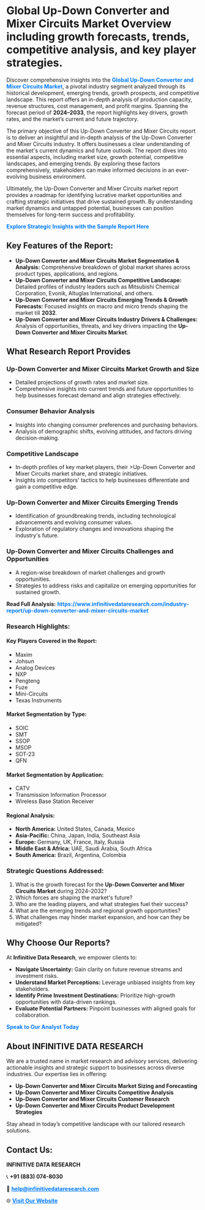 <h1>Global Up-Down Converter and Mixer Circuits Market Overview including growth forecasts, trends, competitive analysis, and key player strategies.</h1>
<p>
Discover comprehensive insights into the 
<a href="https://www.infinitivedataresearch.com/industry-report/up-down-converter-and-mixer-circuits-market" rel="dofollow" style="color: #007BFF; text-decoration: none;"><strong>Global Up-Down Converter and Mixer Circuits Market</strong></a>, a pivotal industry segment analyzed through its historical development, emerging trends, growth prospects, and competitive landscape. This report offers an in-depth analysis of production capacity, revenue structures, cost management, and profit margins. Spanning the forecast period of <strong>2024–2033</strong>, the report highlights key drivers, growth rates, and the market’s current and future trajectory.
</p>
<p>
The primary objective of this Up-Down Converter and Mixer Circuits report is to deliver an insightful and in-depth analysis of the Up-Down Converter and Mixer Circuits industry. It offers businesses a clear understanding of the market's current dynamics and future outlook. The report dives into essential aspects, including market size, growth potential, competitive landscapes, and emerging trends. By exploring these factors comprehensively, stakeholders can make informed decisions in an ever-evolving business environment.
</p>
<p>
Ultimately, the Up-Down Converter and Mixer Circuits market report provides a roadmap for identifying lucrative market opportunities and crafting strategic initiatives that drive sustained growth. By understanding market dynamics and untapped potential, businesses can position themselves for long-term success and profitability.
</p>
<p>
<a href="https://www.infinitivedataresearch.com/request-sample/reportId=106761" style="color: #007BFF; text-decoration: none;"><strong>Explore Strategic Insights with the Sample Report Here</strong></a>
</p>

<h2>Key Features of the Report:</h2>
<ul>
<li><strong>Up-Down Converter and Mixer Circuits Market Segmentation & Analysis:</strong> Comprehensive breakdown of global market shares across product types, applications, and regions.</li>
<li><strong>Up-Down Converter and Mixer Circuits Competitive Landscape:</strong> Detailed profiles of industry leaders such as Mitsubishi Chemical Corporation, Evonik, Altuglas International, and others.</li>
<li><strong>Up-Down Converter and Mixer Circuits Emerging Trends & Growth Forecasts:</strong> Focused insights on macro and micro trends shaping the market till <strong>2032</strong>.</li>
<li><strong>Up-Down Converter and Mixer Circuits Industry Drivers & Challenges:</strong> Analysis of opportunities, threats, and key drivers impacting the <strong>Up-Down Converter and Mixer Circuits Market</strong>.</li>
</ul>

<h2>What Research Report Provides</h2>
<h3>Up-Down Converter and Mixer Circuits Market Growth and Size</h3>
<ul>
<li>Detailed projections of growth rates and market size.</li>
<li>Comprehensive insights into current trends and future opportunities to help businesses forecast demand and align strategies effectively.</li>
</ul>

<h3>Consumer Behavior Analysis</h3>
<ul>
<li>Insights into changing consumer preferences and purchasing behaviors.</li>
<li>Analysis of demographic shifts, evolving attitudes, and factors driving decision-making.</li>
</ul>

<h3>Competitive Landscape</h3>
<ul>
<li>In-depth profiles of key market players, their >Up-Down Converter and Mixer Circuits market share, and strategic initiatives.</li>
<li>Insights into competitors' tactics to help businesses differentiate and gain a competitive edge.</li>
</ul>

<h3>Up-Down Converter and Mixer Circuits Emerging Trends</h3>
<ul>
<li>Identification of groundbreaking trends, including technological advancements and evolving consumer values.</li>
<li>Exploration of regulatory changes and innovations shaping the industry's future.</li>
</ul>

<h3>Up-Down Converter and Mixer Circuits Challenges and Opportunities</h3>
<ul>
<li>A region-wise breakdown of market challenges and growth opportunities.</li>
<li>Strategies to address risks and capitalize on emerging opportunities for sustained growth.</li>
</ul>
<p><strong>Read Full Analysis:</strong> <a href="https://www.infinitivedataresearch.com/industry-report/up-down-converter-and-mixer-circuits-market" rel="dofollow" style="color: #007BFF; text-decoration: none;"><strong>https://www.infinitivedataresearch.com/industry-report/up-down-converter-and-mixer-circuits-market</strong></a></p>
<h3>Research Highlights:</h3>
<h4>Key Players Covered in the Report:</h4>
<ul><li>Maxim</li><li>Johsun</li><li>Analog Devices</li><li>NXP</li><li>Pengteng</li><li>Fuze</li><li>Mini-Circuits</li><li>Texas Instruments</li></ul>
<h4>Market Segmentation by Type:</h4>
<ul><li>SOIC</li><li>SMT</li><li>SSOP</li><li>MSOP</li><li>SOT-23</li><li>QFN</li></ul>
<h4>Market Segmentation by Application:</h4>
<ul><li>CATV</li><li>Transmission Information Processor</li><li>Wireless Base Station Receiver</li></ul>

<h4>Regional Analysis:</h4>
<ul>
<li><strong>North America:</strong> United States, Canada, Mexico</li>
<li><strong>Asia-Pacific:</strong> China, Japan, India, Southeast Asia</li>
<li><strong>Europe:</strong> Germany, UK, France, Italy, Russia</li>
<li><strong>Middle East & Africa:</strong> UAE, Saudi Arabia, South Africa</li>
<li><strong>South America:</strong> Brazil, Argentina, Colombia</li>
</ul>

<h3>Strategic Questions Addressed:</h3>
<ol>
<li>What is the growth forecast for the <strong>Up-Down Converter and Mixer Circuits Market</strong> during 2024–2032?</li>
<li>Which forces are shaping the market's future?</li>
<li>Who are the leading players, and what strategies fuel their success?</li>
<li>What are the emerging trends and regional growth opportunities?</li>
<li>What challenges may hinder market expansion, and how can they be mitigated?</li>
</ol>

<h2>Why Choose Our Reports?</h2>
<p>At <strong>Infinitive Data Research</strong>, we empower clients to:</p>
<ul>
<li><strong>Navigate Uncertainty:</strong> Gain clarity on future revenue streams and investment risks.</li>
<li><strong>Understand Market Perceptions:</strong> Leverage unbiased insights from key stakeholders.</li>
<li><strong>Identify Prime Investment Destinations:</strong> Prioritize high-growth opportunities with data-driven rankings.</li>
<li><strong>Evaluate Potential Partners:</strong> Pinpoint businesses with aligned goals for collaboration.</li>
</ul>
<p><a href="https://www.infinitivedataresearch.com/industry-report/up-down-converter-and-mixer-circuits-market" rel="dofollow" style="color: #007BFF; text-decoration: none;"><strong>Speak to Our Analyst Today</strong></a></p>

<h2>About INFINITIVE DATA RESEARCH</h2>
<p>We are a trusted name in market research and advisory services, delivering actionable insights and strategic support to businesses across diverse industries. Our expertise lies in offering:</p>
<ul>
<li><strong>Up-Down Converter and Mixer Circuits Market Sizing and Forecasting</strong></li>
<li><strong>Up-Down Converter and Mixer Circuits Competitive Analysis</strong></li>
<li><strong>Up-Down Converter and Mixer Circuits Customer Research</strong></li>
<li><strong>Up-Down Converter and Mixer Circuits Product Development Strategies</strong></li>
</ul>
<p>Stay ahead in today’s competitive landscape with our tailored research solutions.</p>

<h2>Contact Us:</h2>
<p><strong>INFINITIVE DATA RESEARCH</strong></p>
<p>📞 <strong>+91 (883) 074-8030</strong></p>
<p>📧 <strong><a href="mailto:help@infinitivedataresearch.com" style="color: #007BFF;">help@infinitivedataresearch.com</a></strong></p>
<p>🌐 <strong><a href="https://www.infinitivedataresearch.com" rel="dofollow" style="color: #007BFF;">Visit Our Website</a></strong></p>